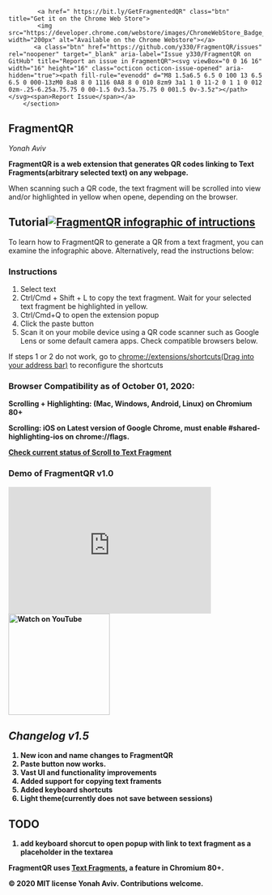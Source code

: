 <meta name="google-site-verification" content="Ay7DuHomj_FffCIPkk06PMst9-V1kwZij44bLz5SeuI" />
 <title>FragmentQR - Create QR from Text Fragments</title>
 <section id="downloads">
          
            
            <a href=" https://bit.ly/GetFragmentedQR" class="btn" title="Get it on the Chrome Web Store">
            <img src="https://developer.chrome.com/webstore/images/ChromeWebStore_Badge_v2_496x150.png" width="200px" alt="Available on the Chrome Webstore"></a>
           <a class="btn" href="https://github.com/y330/FragmentQR/issues" rel="noopener" target="_blank" aria-label="Issue y330/FragmentQR on GitHub" title="Report an issue in FragmentQR"><svg viewBox="0 0 16 16" width="16" height="16" class="octicon octicon-issue-opened" aria-hidden="true"><path fill-rule="evenodd" d="M8 1.5a6.5 6.5 0 100 13 6.5 6.5 0 000-13zM0 8a8 8 0 1116 0A8 8 0 010 8zm9 3a1 1 0 11-2 0 1 1 0 012 0zm-.25-6.25a.75.75 0 00-1.5 0v3.5a.75.75 0 001.5 0v-3.5z"></path></svg><span>Report Issue</span></a>
        </section>
  <h1>FragmentQR</h1><p>
 <em>Yonah Aviv</em><p>

<b>FragmentQR is a web extension that generates QR codes linking to Text Fragments(arbitrary selected text) on any webpage.</b><p>

When scanning such a QR code, the text fragment will be scrolled into view and/or highlighted in yellow when opene, depending on the browser.<p>






<h2 id="embe">Tutorial<a href="https://bit.ly/GetFragmentedQR" title="View this as a sideshow on the Chrome Web Store"><img src="https://lh3.googleusercontent.com/pw/ACtC-3f7FGuESSm9z3SPDAbhQHSr3YYL03r1gGBeSWYqbG8NyXxtg3gMWO4dbrM8yuhsMsCuf_JLqLSUWfSSodKzYR8mg6FkX5PmxXgfG8iPANMsQpsiE6GTlWFIRsHIZqi2ZBX0btMnBlUltWArYFdlTrhbhQ=w1210-h448-no?authuser=0" width="fit-content" alt="FragmentQR infographic of intructions"/></a></h2>

To learn how to FragmentQR to generate a QR from a text fragment, you can examine the infographic above. Alternatively, read the instructions below:
<h3>Instructions</h3><p>
 <ol>
  <li>Select text</li>
  <li>Ctrl/Cmd + Shift + L to copy the text fragment. Wait for your selected text fragment be highlighted in yellow.</li>
  <li>Ctrl/Cmd+Q to open the extension popup</li>
  <li>Click the paste button</li>
  <li>Scan it on your mobile device using a QR code scanner such as Google Lens or some default camera apps. Check compatible browsers below.</li>
 </ol>
 If steps 1 or 2 do not work, go to <a href="chrome://extensions/shortcuts" target="_blank">chrome://extensions/shortcuts(Drag into your address bar)</a> to reconfigure the shortcuts<p>
 
<h3>Browser Compatibility as of October 01, 2020:</h3>
<b>Scrolling + Highlighting:</n> (Mac, Windows, Android, Linux) on Chromium 80+<p>
<b>Scrolling:</b> iOS on Latest version of Google Chrome, must enable #shared-highlighting-ios on chrome://flags.<p>
<a href="https://chromestatus.com/feature/4733392803332096#" title="Check compatability of scroll to text fragment" target="_blank">Check current status of Scroll to Text Fragment</a>
<h3>Demo of FragmentQR v1.0</h3>
<iframe width="400" height="250" src="https://www.youtube.com/embed/10U6ycpN3CQ?modestbranding=1&controls=0&loop=1&rel=0&showinfo=0" frameborder="0"></iframe>
<a href="http://bit.ly/youtubeFragQR" title="Watch FragmentQR v1.0.0 demo on YouTube"><img src="https://lh3.googleusercontent.com/pw/ACtC-3cera_XKIXLjEw9LyZh93DtSKTDoQsyF2aYR0Y_L-PCeMttnP3Gr1OiOIxL4nLN_ltCioZyQMUwizFb2wyZLzytBktmEuWRptUGYOFoChSq_bQpZ_g5TEnbb_ZG__Y0rjNbj2oUiHBPotXUOP6X2NID3g=w512-h212-no?"authuser=0" width="200px" alt="Watch on YouTube"></a>
 
<h2><em>Changelog v1.5</em></h2><p>
 <ol>  
  <li>New icon and name changes to FragmentQR</li>
  <li>Paste button now works.</li>
  <li>Vast UI and functionality improvements</li>
  <li>Added support for copying text framents</li>
  <li>Added keyboard shortcuts</li>
  <li>Light theme(currently does not save between sessions)</li>
 </ol><p>
<h2>TODO</h2><p>
  <ol>
    <li>add keyboard shorcut to open popup with link to text fragment as a placeholder in the textarea</li>
  </ol>

FragmentQR uses <a href="https://wicg.github.io/scroll-to-text-fragment/#abstract:~:text=Text%20Fragments%20adds%20support%20for%20specifying,bring%20it%20to%20the%20user%E2%80%99s%20attention." alt="Description of Text Fragments">Text Fragments</a>, a feature in Chromium 80+.<p> 
<b>© 2020 MIT license Yonah Aviv.</b>
Contributions welcome.<p>
